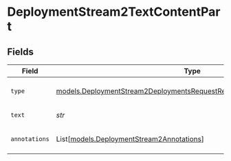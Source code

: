 # DeploymentStream2TextContentPart


## Fields

| Field                                                                                                                                                    | Type                                                                                                                                                     | Required                                                                                                                                                 | Description                                                                                                                                              |
| -------------------------------------------------------------------------------------------------------------------------------------------------------- | -------------------------------------------------------------------------------------------------------------------------------------------------------- | -------------------------------------------------------------------------------------------------------------------------------------------------------- | -------------------------------------------------------------------------------------------------------------------------------------------------------- |
| `type`                                                                                                                                                   | [models.DeploymentStream2DeploymentsRequestRequestBodyPrefixMessagesType](../models/deploymentstream2deploymentsrequestrequestbodyprefixmessagestype.md) | :heavy_check_mark:                                                                                                                                       | The type of the content part.                                                                                                                            |
| `text`                                                                                                                                                   | *str*                                                                                                                                                    | :heavy_check_mark:                                                                                                                                       | The text content.                                                                                                                                        |
| `annotations`                                                                                                                                            | List[[models.DeploymentStream2Annotations](../models/deploymentstream2annotations.md)]                                                                   | :heavy_minus_sign:                                                                                                                                       | Annotations for the text content.                                                                                                                        |